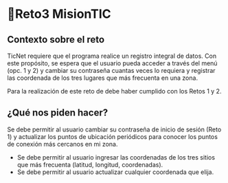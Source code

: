 # 🚀Reto3 MisionTIC
## Contexto sobre el reto
TicNet requiere que el programa realice un registro integral de datos. Con este propósito, se espera que el usuario pueda acceder a través del menú (opc. 1 y 2) y 
cambiar su contraseña cuantas veces lo requiera y registrar las coordenada de los tres lugares que más frecuenta en una zona.

Para la realización de este reto de debe haber cumplido con los Retos 1 y 2.
## ¿Qué nos piden hacer?
Se debe permitir al usuario cambiar su contraseña de inicio de sesión (Reto 1) y actualizar los puntos de ubicación periódicos para conocer los puntos de 
conexión más cercanos en mi zona.
- Se debe permitir al usuario ingresar las coordenadas de los tres sitios que más frecuenta (latitud, longitud, coordenadas).
- Se debe permitir al usuario actualizar cualquier coordenada que elija.
